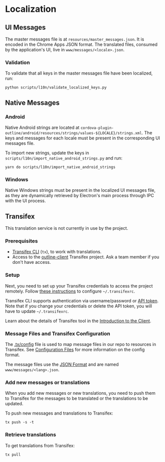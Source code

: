 # Localization

## UI Messages

The master messages file is at `resources/master_messages.json`. It is encoded in the Chrome Apps JSON format. The translated files, consumed by the application's UI, live in `www/messages/<locale>.json`.

### Validation

To validate that all keys in the master messages file have been localized, run:

```
python scripts/l10n/validate_localized_keys.py
```

## Native Messages

### Android

Native Android strings are located at `cordova-plugin-outline/android/resources/strings/values-${LOCALE}/strings.xml`. The keys and messages for each locale must be present in the corresponding UI messages file.

To import new strings, update the keys in `scripts/l10n/import_native_android_strings.py` and run:

```
yarn do scripts/l10n/import_native_android_strings
```

### Windows

Native Windows strings must be present in the localized UI messages file, as they are dynamically retrieved by Electron's main process through IPC with the UI process.


## Transifex

This translation service is not currently in use by the project.

### Prerequisites

- [Transifex CLI](https://docs.transifex.com/client/installing-the-client) (`tx`), to work with translations.
- Access to the [outline-client](https://www.transifex.com/outline/outline-client/dashboard) Transifex project. Ask a team member if you don't have access.

### Setup

Next, you need to set up your Transifex credentials to access the project remotely. Follow [these instructions](https://docs.transifex.com/client/client-configuration#~/-transifexrc) to configure `~/.transifexrc`.

Transifex CLI supports authentication via username/password or [API token](https://docs.transifex.com/api/introduction#authentication). Note that if you change your credentials or delete the API token, you will have to update `~/.transifexrc`.

Learn about the details of Transifex tool in the [Introduction to the Client](https://docs.transifex.com/client/introduction).

### Message Files and Transifex Configuration

The [.tx/config](.tx/config) file is used to map message files in our repo to resources in Transifex. See [Configuration Files](https://docs.transifex.com/client/client-configuration#-tx/config) for more information on the config format.

The message files use the [JSON Format](https://docs.transifex.com/formats/json) and are named `www/messages/<lang>.json`.

### Add new messages or translations

When you add new messages or new translations, you need to push them to Transifex for the messages to be translated or the translations to be updated.

To push new messages and translations to Transifex:

    tx push -s -t

### Retrieve translations

To get translations from Transifex:

    tx pull
